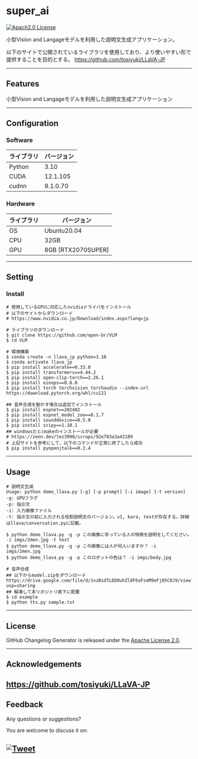 # super_ai

[![Apach2.0 License](http://img.shields.io/badge/license-Apache-blue.svg?style=flat)](LICENSE)

小型Vision and Langageモデルを利用した説明文生成アプリケーション。

以下のサイトで公開されているライブラリを使用しており、より使いやすい形で提供することを目的とする。
https://github.com/tosiyuki/LLaVA-JP

---

## Features

小型Vision and Langageモデルを利用した説明文生成アプリケーション

---

## Configuration
### Software
|  ライブラリ  |  バージョン  |
| ---- | ---- |
|  Python  |  3.10 |
|  CUDA  |  12.1.105 |
|  cudnn  |  9.1.0.70 |

### Hardware
|  ライブラリ  |  バージョン  |
| ---- | ---- |
|  OS  |  Ubuntu20.04  |
|  CPU   |  32GB  |
|  GPU   |  8GB [RTX2070SUPER]  |

---

## Setting
### Install
```
# 使用しているGPUに対応したnvidiaドライバをインストール
# 以下のサイトからダウンロード
# https://www.nvidia.co.jp/Download/index.aspx?lang=jp

# ライブラリのダウンロード
$ git clone https://github.com/open-br/VLM
$ cd VLM

# 環境構築
$ conda create -n llava_jp python=3.10
$ conda activate llava_jp
$ pip install accelerate==0.33.0
$ pip install transformers==4.44.2
$ pip install open-clip-torch==2.26.1
$ pip install einops==0.8.0
$ pip install torch torchvision torchaudio --index-url https://download.pytorch.org/whl/cu121

## 音声合成を動かす場合は追加でインストール
$ pip install espnet==202402
$ pip install espnet_model_zoo==0.1.7
$ pip install sounddevice==0.5.0
$ pip install scipy==1.10.1
## windowsだとcmakeのインストールが必要
# https://zenn.dev/tez3998/scraps/92e703a3a42189
# 上記サイトを参考にして、以下のコマンドが正常に終了したら成功
$ pip install pyopenjtalk==0.3.4

```
---
## Usage
```
# 説明文生成
Usage: python demo_llava.py [-g] [-p prompt] [-i image] [-t version]
-g: GPUフラグ
-p: 指示文
-i: 入力画像ファイル
-t: 指示文の前に入力される役割説明文のバージョン。v1, kara, testが存在する。詳細はllava/conversation.pyに記載。

$ python demo_llava.py -g -p この画像に写っている人の特徴を説明をしてください。 -i imgs/2men.jpg -t test
$ python demo_llava.py -g -p この画像には人が何人いますか？ -i imgs/2men.jpg
$ python demo_llava.py -g -p このロボットの色は？ -i imgs/body.jpg

# 音声合成
## 以下からmodel.zipをダウンロード
https://drive.google.com/file/d/1vzBidTLDD0uhZl8F6oFseM9eFj05C8J9/view?usp=sharing
## 解凍して本リポジトリ直下に配置
$ cd example
$ python tts.py sample.txt 
```
---

## License
GitHub Changelog Generator is released under the [Apache License 2.0](https://opensource.org/licenses/Apache-2.0).

---

## Acknowledgements
https://github.com/tosiyuki/LLaVA-JP
---

## Feedback 
Any questions or suggestions?

You are welcome to discuss it on:

[![Tweet](https://img.shields.io/twitter/url/http/shields.io.svg?style=social)](https://twitter.com/dancing_nanachi)
---
